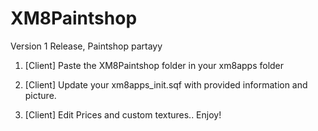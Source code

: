 # XM8Paintshop
Version 1 Release, Paintshop partayy

1. [Client] Paste the XM8Paintshop folder in your xm8apps folder

2. [Client] Update your xm8apps_init.sqf with provided information and picture.

3. [Client] Edit Prices and custom textures.. Enjoy!
